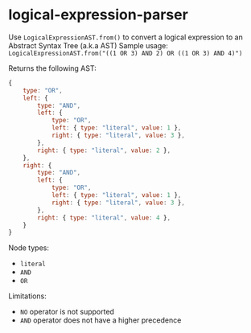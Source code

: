# logical-expression-parser


Use `LogicalExpressionAST.from()` to convert a logical expression to an Abstract Syntax Tree (a.k.a AST)
Sample usage:
`LogicalExpressionAST.from("((1 OR 3) AND 2) OR ((1 OR 3) AND 4)")`

Returns the following AST:
```javascript
{
    type: "OR",
    left: {
        type: "AND",
        left: {
            type: "OR",
            left: { type: "literal", value: 1 },
            right: { type: "literal", value: 3 },
        },
        right: { type: "literal", value: 2 },
    },
    right: {
        type: "AND",
        left: {
            type: "OR",
            left: { type: "literal", value: 1 },
            right: { type: "literal", value: 3 },
        },
        right: { type: "literal", value: 4 },
    }
}
```

Node types:
- `literal`
- `AND`
- `OR`


Limitations: 
- `NO` operator is not supported
- `AND` operator does not have a higher precedence
